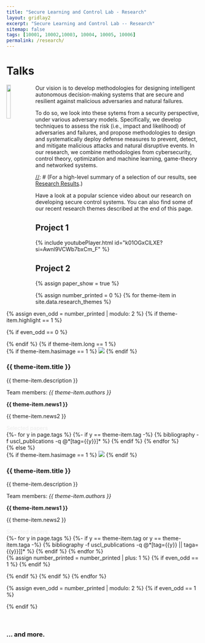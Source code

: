 ```yaml
---
title: "Secure Learning and Control Lab - Research"
layout: gridlay2
excerpt: "Secure Learning and Control Lab -- Research"
sitemap: false
tags: [10001, 10002,10003, 10004, 10005, 10006]
permalink: /research/
---
```


# Talks
<img src="{{ site.url }}{{ site.baseurl }}/images/logopic/Personal_photo.JPG" class="img-responsive" width="15%" style="float: left"/>

Our vision is to develop methodologies for designing intelligent autonomous decision-making systems that are secure and resilient against malicious adversaries and natural failures. 

To do so, we look into these sytems from a security perspective, under various adversary models. Specifically, we develop techniques to assess the risk (i.e., impact and likelihood) of adversaries and failures, and propose methodologies to design and systematically deploy defense measures to prevent, detect, and mitigate malicious attacks and natural disruptive events. In our research, we combine methodologies from cybersecurity, control theory, optimization and machine learning, game-theory and networked systems.

[//]: # (For a high-level summary of a selection of our results, see [Research Results](research_results).)

Have a look at a popular science video about our research on developing secure control systems. You can also find some of our recent research themes described at the end of this page.

## Project 1
{% include youtubePlayer.html id="k01OGxClLXE?si=Awnl9VCWb7bxCm_F" %}





## Project 2
{% assign paper_show = true %}


{% assign number_printed = 0 %}
{% for theme-item in site.data.research_themes %}

{% assign even_odd = number_printed | modulo: 2 %}
{% if theme-item.highlight == 1 %}

{% if even_odd == 0 %}
<div class="row">
{% endif %}
{% if theme-item.long == 1 %}
<div class="col-sm-12 clearfix">
 <div class="well">
 {% if theme-item.hasimage == 1 %}
  <img src="{{ site.url }}{{ site.baseurl }}/images/themepic/{{ theme-item.image }}" class="img-responsive" width="{{ theme-item.width }}" style="float: top"/>
  {% endif %}
  <h3><pubtit>{{ theme-item.title }}</pubtit></h3>
  <p>{{ theme-item.description }}</p>
  <p>Team members: <em>{{ theme-item.authors }}</em></p>
  <p class="text-danger"><strong> {{ theme-item.news1 }}</strong></p>
  <p> {{ theme-item.news2 }}</p>
  <a data-toggle="collapse" href="#{{theme-item.key}}-bib"  class="btn-bib" style="text-decoration:none; color:#ebebeb; hover:#ebebeb;" role="button" aria-expanded="false">Selected papers</a>
<div class="collapse" id="{{theme-item.key}}-bib"><div class="well-abs"><div class="publications">
{%- for y in page.tags %}
{%- if y == theme-item.tag -%}
{% bibliography -f uscl_publications -q @*[tag={{y}}]* %}
{% endif %}
{% endfor %}
</div></div></div>
 </div>
</div>
</div>
{% else %}
<div class="col-sm-6 clearfix">
 <div class="well">
 {% if theme-item.hasimage == 1 %}
  <img src="{{ site.url }}{{ site.baseurl }}/images/themepic/{{ theme-item.image }}" class="img-responsive" width="{{ theme-item.width }}" style="float: top"/>
  {% endif %}
  <h3><pubtit>{{ theme-item.title }}</pubtit></h3>
  {{ theme-item.description }}
  <p>Team members: <em>{{ theme-item.authors }}</em></p>
  <p class="text-danger"><strong> {{ theme-item.news1 }}</strong></p>
  <p> {{ theme-item.news2 }}</p>
  <a data-toggle="collapse" href="#{{theme-item.key}}-bib"  class="btn-bib" style="text-decoration:none; color:#ebebeb; hover:#ebebeb;" role="button" aria-expanded="false">Selected papers</a>
<div class="collapse" id="{{theme-item.key}}-bib"><div class="well-abs"><div class="publications">
{%- for y in page.tags %}
{%- if y == theme-item.tag or y == theme-item.taga -%}
{% bibliography -f uscl_publications -q @*[tag={{y}} || taga={{y}}]]* %}
{% endif %}
{% endfor %}
</div></div></div>
 </div>
</div>
{% assign number_printed = number_printed | plus: 1 %}
{% if even_odd == 1 %}
</div>
{% endif %}

{% endif %}
{% endif %}
{% endfor %}

{% assign even_odd = number_printed | modulo: 2 %}
{% if even_odd == 1 %}
</div>
{% endif %}

<p> &nbsp; </p>


[//]: # (**Watermarking schemes for attack detection:**)

### ... and more.
